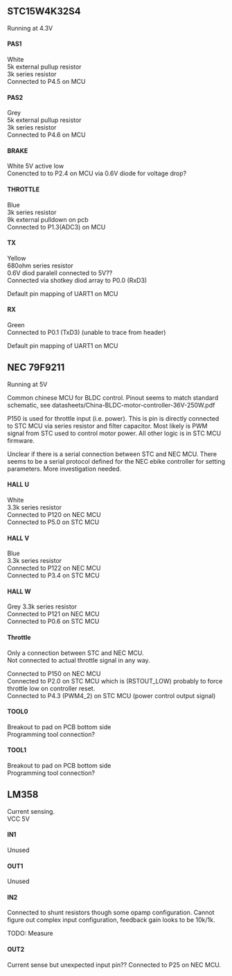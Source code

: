 




## STC15W4K32S4
Running at 4.3V


#### PAS1
White  
5k external pullup resistor  
3k series resistor  
Connected to P4.5 on MCU

#### PAS2
Grey   
5k external pullup resistor  
3k series resistor  
Connected to P4.6 on MCU

#### BRAKE 
White
5V active low  
Conencted to to P2.4 on MCU via 0.6V diode for voltage drop?

#### THROTTLE
Blue  
3k series resistor  
9k external pulldown on pcb  
Connected to P1.3(ADC3) on MCU


#### TX
Yellow  
680ohm series resistor  
0.6V diod paralell connected to 5V??  
Connected via shotkey diod array to P0.0 (RxD3)  

Default pin mapping of UART1 on MCU

#### RX
Green  
Connected to P0.1 (TxD3) (unable to trace from header)

Default pin mapping of UART1 on MCU


## NEC 79F9211
Running at 5V

Common chinese MCU for BLDC control.
Pinout seems to match standard schematic, see datasheets/China-BLDC-motor-controller-36V-250W.pdf

P150 is used for throttle input (i.e. power).
This is pin is directly connected to STC MCU via series resistor and filter capacitor.
Most likely is PWM signal from STC used to control motor power.
All other logic is in STC MCU firmware.

Unclear if there is a serial connection between STC and NEC MCU.
There seems to be a serial protocol defined for the NEC ebike controller for setting parameters.
More investigation needed.

#### HALL U
White  
3.3k series resistor  
Connected to P120 on NEC MCU  
Connected to P5.0 on STC MCU

#### HALL V
Blue  
3.3k series resistor  
Connected to P122 on NEC MCU  
Connected to P3.4 on STC MCU

#### HALL W
Grey
3.3k series resistor  
Connected to P121 on NEC MCU  
Connected to P0.6 on STC MCU

#### Throttle
Only a connection between STC and NEC MCU.  
Not connected to actual throttle signal in any way.  

Connected to P150 on NEC MCU  
Connected to P2.0 on STC MCU which is (RSTOUT_LOW) probably to force throttle low on controller reset.  
Connected to P4.3 (PWM4_2) on STC MCU (power control output signal)

#### TOOL0
Breakout to pad on PCB bottom side  
Programming tool connection?

#### TOOL1
Breakout to pad on PCB bottom side  
Programming tool connection?



## LM358
Current sensing.  
VCC 5V

#### IN1
Unused

#### OUT1
Unused

#### IN2
Connected to shunt resistors though some opamp configuration.
Cannot figure out complex input configuration, feedback gain looks to be 10k/1k.

TODO: Measure

#### OUT2
Current sense but unexpected input pin??
Connected to P25 on NEC MCU.
